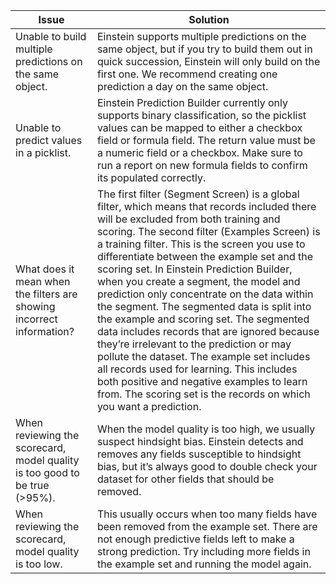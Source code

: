 | Issue | Solution |
| --- | --- |
| Unable to build multiple predictions on the same object. | Einstein supports multiple predictions on the same object, but if you try to build them out in quick succession, Einstein will only build on the first one. We recommend creating one prediction a day on the same object. |
| Unable to predict values in a picklist. | Einstein Prediction Builder currently only supports binary classification, so the picklist values can be mapped to either a checkbox field or formula field. The return value must be a numeric field or a checkbox. Make sure to run a report on new formula fields to confirm its populated correctly. |
| What does it mean when the filters are showing incorrect information? | The first filter (Segment Screen) is a global filter, which means that records included there will be excluded from both training and scoring. The second filter (Examples Screen) is a training filter. This is the screen you use to differentiate between the example set and the scoring set. In Einstein Prediction Builder, when you create a segment, the model and prediction only concentrate on the data within the segment. The segmented data is split into the example and scoring set. The segmented data includes records that are ignored because they’re irrelevant to the prediction or may pollute the dataset. The example set includes all records used for learning. This includes both positive and negative examples to learn from. The scoring set is the records on which you want a prediction. |
| When reviewing the scorecard, model quality is too good to be true (>95%). | When the model quality is too high, we usually suspect hindsight bias. Einstein detects and removes any fields susceptible to hindsight bias, but it’s always good to double check your dataset for other fields that should be removed. |
| When reviewing the scorecard, model quality is too low. | This usually occurs when too many fields have been removed from the example set. There are not enough predictive fields left to make a strong prediction. Try including more fields in the example set and running the model again. |
